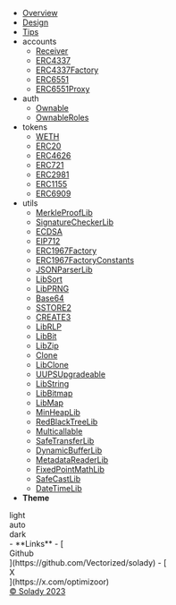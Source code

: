 - [Overview](/)
- [Design](design.md)
- [Tips](tips.md)
- accounts
  - [Receiver](./accounts/receiver.md)
  - [ERC4337](./accounts/erc4337.md)
  - [ERC4337Factory](./accounts/erc4337factory.md)
  - [ERC6551](./accounts/erc6551.md)
  - [ERC6551Proxy](./accounts/erc6551proxy.md)
- auth
  - [Ownable](./auth/ownable.md)
  - [OwnableRoles](./auth/ownableroles.md)
- tokens
  - [WETH](./tokens/weth.md)
  - [ERC20](./tokens/erc20.md)
  - [ERC4626](./tokens/erc4626.md)
  - [ERC721](./tokens/erc721.md)
  - [ERC2981](./tokens/erc2981.md)
  - [ERC1155](./tokens/erc1155.md)
  - [ERC6909](./tokens/erc6909.md)
- utils
  - [MerkleProofLib](./utils/merkleprooflib.md)
  - [SignatureCheckerLib](./utils/signaturecheckerlib.md)
  - [ECDSA](./utils/ecdsa.md)
  - [EIP712](./utils/eip712.md)
  - [ERC1967Factory](./utils/erc1967factory.md)
  - [ERC1967FactoryConstants](./utils/erc1967factoryconstants.md)
  - [JSONParserLib](./utils/jsonparserlib.md)
  - [LibSort](./utils/libsort.md)
  - [LibPRNG](./utils/libprng.md)
  - [Base64](./utils/base64.md)
  - [SSTORE2](./utils/sstore2.md)
  - [CREATE3](./utils/create3.md)
  - [LibRLP](./utils/librlp.md)
  - [LibBit](./utils/libbit.md)
  - [LibZip](./utils/libzip.md)
  - [Clone](./utils/clone.md)
  - [LibClone](./utils/libclone.md)
  - [UUPSUpgradeable](./utils/uupsupgradeable.md)
  - [LibString](./utils/libstring.md)
  - [LibBitmap](./utils/libbitmap.md)
  - [LibMap](./utils/libmap.md)
  - [MinHeapLib](./utils/minheaplib.md)
  - [RedBlackTreeLib](./utils/redblacktreelib.md)
  - [Multicallable](./utils/multicallable.md)
  - [SafeTransferLib](./utils/safetransferlib.md)
  - [DynamicBufferLib](./utils/dynamicbufferlib.md)
  - [MetadataReaderLib](./utils/metadatareaderlib.md)
  - [FixedPointMathLib](./utils/fixedpointmathlib.md)
  - [SafeCastLib](./utils/safecastlib.md)
  - [DateTimeLib](./utils/datetimelib.md)
- **Theme**
<div id="theme">
<div class="choice" name="light">
	<div class="icon"><i class="icon-sun"></i></div>
	<div class="text">light</div>
</div><div class="choice" name="auto">
	<div class="icon"><i class="icon-eclipse"></i></div>
	<div class="text">auto</div>
</div><div class="choice" name="dark">
	<div class="icon"><i class="icon-moon"></i></div>
	<div class="text">dark</div>
</div></div>
- **Links**
  - [<div class="s0cial"><i class="icon-github"></i>Github</div>](https://github.com/Vectorized/solady)
  - [<div class="s0cial"><i class="icon-x"></i>X</div>](https://x.com/optimizoor)
  <div class="copyright"><a href="https://solady.org/" target="_blank" title="Solady">© Solady 2023</a></div>
